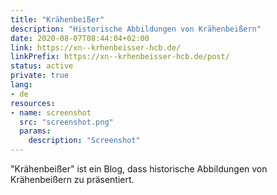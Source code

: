 ```yaml
---
title: "Krähenbeißer"
description: "Historische Abbildungen von Krähenbeißern"
date: 2020-08-07T08:44:04+02:00
link: https://xn--krhenbeisser-hcb.de/
linkPrefix: https://xn--krhenbeisser-hcb.de/post/
status: active
private: true
lang:
- de
resources:
- name: screenshot
  src: "screenshot.png"
  params:
    description: "Screenshot"
---
```

"Krähenbeißer" ist ein Blog, dass historische Abbildungen von Krähenbeißern zu präsentiert.
